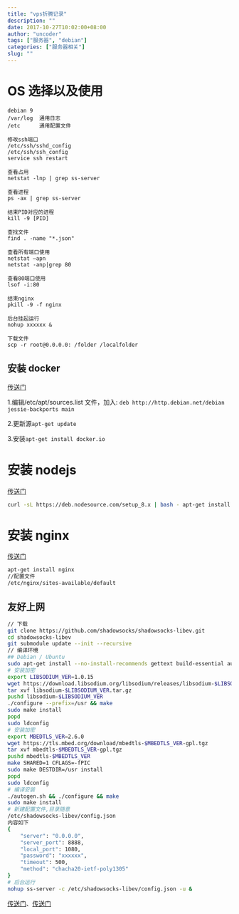 ```yaml
---
title: "vps折腾记录"
description: ""
date: 2017-10-27T10:02:00+08:00
author: "uncoder"
tags: ["服务器", "debian"]
categories: ["服务器相关"]
slug: ""
---
```


# OS 选择以及使用

```shell
debian 9
/var/log  通用日志
/etc      通用配置文件

修改ssh端口
/etc/ssh/sshd_config
/etc/ssh/ssh_config
service ssh restart

查看占用
netstat -lnp | grep ss-server

查看进程
ps -ax | grep ss-server

结束PID对应的进程
kill -9 [PID]

查找文件
find . -name "*.json"

查看所有端口使用
netstat –apn
netstat -anp|grep 80

查看80端口使用
lsof -i:80

结束nginx
pkill -9 -f nginx

后台挂起运行
nohup xxxxxx &

下载文件
scp -r root@0.0.0.0: /folder /localfolder
```

<!--more-->

## 安装 docker

[传送门](http://www.jishux.com/plus/view-605986-1.html)

1.编辑/etc/apt/sources.list 文件，加入:
`deb http://http.debian.net/debian jessie-backports main` 

2.更新源`apt-get update`

3.安装`apt-get install docker.io`

# 安装 nodejs

[传送门](https://nodejs.org/en/download/package-manager/#debian-and-ubuntu-based-linux-distributions)

```bash
curl -sL https://deb.nodesource.com/setup_8.x | bash - apt-get install -y nodejs
```

# 安装 nginx

[传送门](http://nginx.org/en/linux_packages.html)

```bash
apt-get install nginx
//配置文件
/etc/nginx/sites-available/default
```

## 友好上网

```bash
// 下载
git clone https://github.com/shadowsocks/shadowsocks-libev.git
cd shadowsocks-libev
git submodule update --init --recursive
// 编译环境
## Debian / Ubuntu
sudo apt-get install --no-install-recommends gettext build-essential autoconf libtool libpcre3-dev asciidoc xmlto libev-dev libc-ares-dev automake libmbedtls-dev libsodium-dev
# 安装加密
export LIBSODIUM_VER=1.0.15
wget https://download.libsodium.org/libsodium/releases/libsodium-$LIBSODIUM_VER.tar.gz
tar xvf libsodium-$LIBSODIUM_VER.tar.gz
pushd libsodium-$LIBSODIUM_VER
./configure --prefix=/usr && make
sudo make install
popd
sudo ldconfig
# 安装加密
export MBEDTLS_VER=2.6.0
wget https://tls.mbed.org/download/mbedtls-$MBEDTLS_VER-gpl.tgz
tar xvf mbedtls-$MBEDTLS_VER-gpl.tgz
pushd mbedtls-$MBEDTLS_VER
make SHARED=1 CFLAGS=-fPIC
sudo make DESTDIR=/usr install
popd
sudo ldconfig
# 编译安装
./autogen.sh && ./configure && make
sudo make install
# 新建配置文件,目录随意
/etc/shadowsocks-libev/config.json
内容如下
{
    "server": "0.0.0.0",
    "server_port": 8888,
    "local_port": 1080,
    "password": "xxxxxx",
    "timeout": 500,
    "method": "chacha20-ietf-poly1305"
}
# 后台运行
nohup ss-server -c /etc/shadowsocks-libev/config.json -u &
```

[传送门](https://github.com/shadowsocks/shadowsocks)、[传送门](https://github.com/shadowsocks/shadowsocks-libev)
